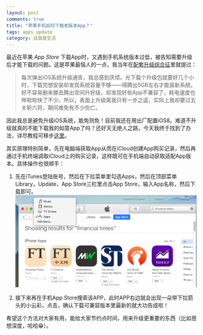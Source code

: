 ```yaml
---
layout: post
comments: true
title: "苹果手机如何下载老版本App？"
tags: apps update 
category: 这就是生活
---
```


最近在苹果 *App Store* 下载App时，又遇到手机系统版本过低，被告知需要升级后才能下载的问题。这是苹果最恼人的一点，我当年在[配套升级综合征](https://yihanxu.github.io/myoldpajama)里就提过：

> 每次弹出iOS系统升级通告，我总感到厌烦。光下载个升级包就要好几个小时，下载完想安装却发现系统容量不够——得腾出5GB左右才能装新系统。好不容易删来挪去腾出空间升好级，却发现好些App不兼容了，耗电速度也哗啦啦快了不少。所以，表面上升级离我只有一步之遥，实际上我却要过五关斩六将，期间难免有不少伤亡。

因此我总是避免升级iOS系统，能免则免！目前我还在用出厂配置iOS8。难道不升级就真的不能下载我的如意App了吗？还好天无绝人之路，今天我终于找到了办法，详尽教程可移步[这里](https://www.linkedin.com/pulse/how-download-older-version-app-when-requires-newer-ios-chris-allard)。

其实原理特别简单，先在电脑端获取App从而在iCloud创建App购买记录，然后再通过手机终端调取iCloud上的购买记录，这样既可在手机端自动获取适配App版本。具体操作也很顺手：

1. 先在iTunes登陆账号，然后在下拉菜单里勾选Apps，然后在顶部菜单Library，Update，App Store三栏里点击App Store，输入App名称，然后下载即可。![](/images/apps.png)

2. 接下来再在手机App Store搜索该APP，此时APP右边就会出现一朵带下拉箭头的小云彩，点击，确认下载可兼容版本里最新的就大功告成啦！

希望这个方法对大家有用，能给大家节约点时间，用来升级更重要的东西（比如思想深度，哈哈😁）。



